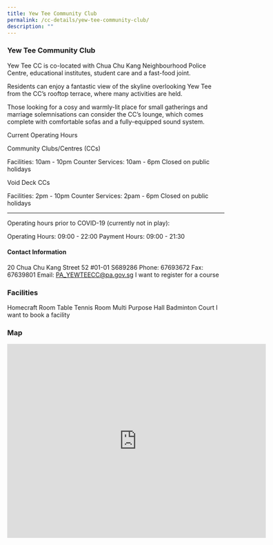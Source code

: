 ```yaml
---
title: Yew Tee Community Club
permalink: /cc-details/yew-tee-community-club/
description: ""
---
```

### Yew Tee Community Club

Yew Tee CC is co-located with Chua Chu Kang Neighbourhood Police Centre, educational institutes, student care and a fast-food joint.

Residents can enjoy a fantastic view of the skyline overlooking Yew Tee from the CC’s rooftop terrace, where many activities are held.

Those looking for a cosy and warmly-lit place for small gatherings and marriage solemnisations can consider the CC’s lounge, which comes complete with comfortable sofas and a fully-equipped sound system.

Current Operating Hours

Community Clubs/Centres (CCs)

Facilities: 10am - 10pm
Counter Services: 10am - 6pm
Closed on public holidays

Void Deck CCs

Facilities: 2pm - 10pm
Counter Services: 2pam - 6pm
Closed on public holidays

-------

Operating hours prior to COVID-19 (currently not in play):

Operating Hours: 09:00 - 22:00
Payment Hours: 09:00 - 21:30

#### Contact Information
20 Chua Chu Kang Street 52 #01-01 S689286
Phone: 67693672
Fax: 67639801
Email: PA_YEWTEECC@pa.gov.sg
I want to register for a course

### Facilities
Homecraft Room
Table Tennis Room
Multi Purpose Hall
Badminton Court
I want to book a facility

### Map
<iframe src="https://www.google.com/maps/embed?pb=!1m18!1m12!1m3!1d3988.636050788261!2d103.74252211533083!3d1.3948581618163107!2m3!1f0!2f0!3f0!3m2!1i1024!2i768!4f13.1!3m3!1m2!1s0x31da11f1a190679b%3A0x7db81113f48e646e!2s20%20Choa%20Chu%20Kang%20Street%2052%2C%20Yew%20Tee%20Community%20Building%2C%20Singapore%20689286!5e0!3m2!1sen!2ssg!4v1661221196152!5m2!1sen!2ssg" width="600" height="450" style="border:0;" allowfullscreen="" loading="lazy" ></iframe>
